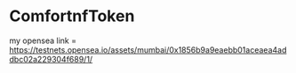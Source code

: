 # ComfortnfToken

my opensea link = https://testnets.opensea.io/assets/mumbai/0x1856b9a9eaebb01aceaea4addbc02a229304f689/1/
